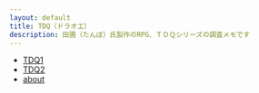 ```yaml
---
layout: default
title: TDQ（ドラオエ）
description: 田圃（たんぼ）氏製作のRPG、ＴＤＱシリーズの調査メモです
---
```


* [TDQ1](tdq1/)
* [TDQ2](tdq2/)
* [about](about)
